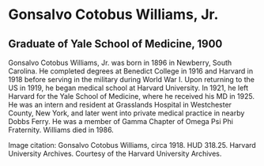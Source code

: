 # Gonsalvo Cotobus Williams, Jr.
## Graduate of Yale School of Medicine, 1900
Gonsalvo Cotobus Williams, Jr. was born in 1896 in Newberry, South Carolina. He completed degrees at Benedict College in 1916 and Harvard in 1918 before serving in the military during World War I. Upon returning to the US in 1919, he began medical school at Harvard University. In 1921, he left Harvard for the Yale School of Medicine, where he received his MD in 1925. He was an intern and resident at Grasslands Hospital in Westchester County, New York, and later went into private medical practice in nearby Dobbs Ferry. He was a member of Gamma Chapter of Omega Psi Phi Fraternity. Williams died in 1986.

Image citation: Gonsalvo Cotobus Williams, circa 1918. HUD 318.25. Harvard University Archives. Courtesy of the Harvard University Archives.
